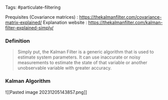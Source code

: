 Tags: #particulate-filtering 

Prequisites (Covariance matrices) : https://thekalmanfilter.com/covariance-matrix-explained/
Explanation website : https://thekalmanfilter.com/kalman-filter-explained-simply/

### Definition

> Simply put, the Kalman Filter is a generic algorithm that is used to estimate system parameters. It can use inaccurate or noisy measurements to estimate the state of that variable or another unobservable variable with greater accuracy.

### Kalman Algorithm

![[Pasted image 20231205143857.png]]